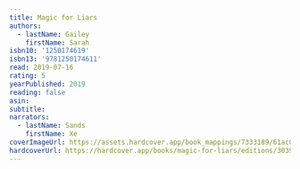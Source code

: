 ```yaml
---
title: Magic for Liars
authors:
  - lastName: Gailey
    firstName: Sarah
isbn10: '1250174619'
isbn13: '9781250174611'
read: 2019-07-16
rating: 5
yearPublished: 2019
reading: false
asin:
subtitle:
narrators:
  - lastName: Sands
    firstName: Xe
coverImageUrl: https://assets.hardcover.app/book_mappings/7333189/61ac08b520a57a5dc4a940eb5e1c18ffad299de1.jpeg
hardcoverUrl: https://hardcover.app/books/magic-for-liars/editions/30399448
---
```

